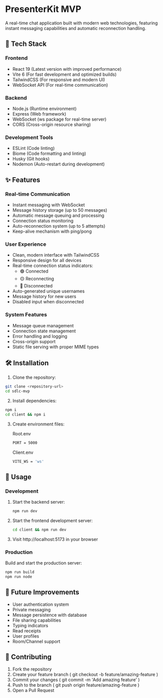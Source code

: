 # PresenterKit MVP

A real-time chat application built with modern web technologies, featuring instant messaging capabilities and automatic reconnection handling.

## 🚀 Tech Stack

### Frontend
- React 19 (Latest version with improved performance)
- Vite 6 (For fast development and optimized builds)
- TailwindCSS (For responsive and modern UI)
- WebSocket API (For real-time communication)

### Backend
- Node.js (Runtime environment)
- Express (Web framework)
- WebSocket (ws package for real-time server)
- CORS (Cross-origin resource sharing)

### Development Tools
- ESLint (Code linting)
- Biome (Code formatting and linting)
- Husky (Git hooks)
- Nodemon (Auto-restart during development)

## ✨ Features

### Real-time Communication
- Instant messaging with WebSocket
- Message history storage (up to 50 messages)
- Automatic message queuing and processing
- Connection status monitoring
- Auto-reconnection system (up to 5 attempts)
- Keep-alive mechanism with ping/pong

### User Experience
- Clean, modern interface with TailwindCSS
- Responsive design for all devices
- Real-time connection status indicators:
  - 🟢 Connected
  - 🟡 Reconnecting
  - 🔴 Disconnected
- Auto-generated unique usernames
- Message history for new users
- Disabled input when disconnected

### System Features
- Message queue management
- Connection state management
- Error handling and logging
- Cross-origin support
- Static file serving with proper MIME types

## 🛠 Installation

1. Clone the repository:
```bash
git clone <repository-url>
cd sdlc-mvp
```

2. Install dependencies:
```bash
npm i
cd client && npm i
```

3. Create environment files:

    Root.env
    ```bash
    PORT = 5000
    ```
    Client.env
    ```bash
    VITE_WS = 'ws'
    ```

## 🚀 Usage
### Development
1. Start the backend server:
    ```bash
    npm run dev
    ```
2. Start the frontend development server:
    ```bash
    cd client && npm run dev
    ```
3. Visit http://localhost:5173 in your browser

### Production
Build and start the production server:
```bash
npm run build
npm run node
```

## 🔮 Future Improvements
- User authentication system
- Private messaging
- Message persistence with database
- File sharing capabilities
- Typing indicators
- Read receipts
- User profiles
- Room/Channel support

## 🤝 Contributing
1. Fork the repository
2. Create your feature branch ( git checkout -b feature/amazing-feature )
3. Commit your changes ( git commit -m 'Add amazing feature' )
4. Push to the branch ( git push origin feature/amazing-feature )
5. Open a Pull Request